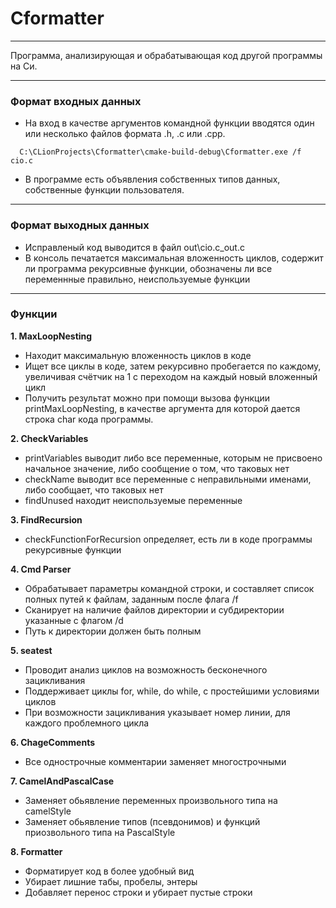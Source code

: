 # Cformatter
___
 Программа, анализирующая и обрабатывающая код другой программы на Си.

---
### Формат входных данных

* На вход в качестве аргументов командной функции вводятся один или несколько файлов формата .h, .c или .cpp.
```
  C:\CLionProjects\Cformatter\cmake-build-debug\Cformatter.exe /f cio.c
```
* В программе есть объявления собственных типов данных, собственные функции пользователя.
---
### Формат выходных данных
* Исправленый код выводится в файл out\cio.c_out.c
* В консоль печатается максимальная вложенность циклов, содержит ли программа рекурсивные функции, обозначены ли все переменнные правильно,
неиспользуемые функции

---
### Функции

**1. MaxLoopNesting**
- Находит максимальную вложенность циклов в коде
- Ищет все циклы в коде, затем рекурсивно пробегается по каждому, увеличивая счётчик на 1 с переходом на каждый новый вложенный цикл
- Получить результат можно при помощи вызова функции printMaxLoopNesting, в качестве аргумента для которой дается строка char кода программы.

**2. CheckVariables**
* printVariables выводит либо все переменные, которым не присвоено начальное значение, либо сообщение о том, что таковых нет
* checkName выводит все переменные с неправильными именами, либо сообщает, что таковых нет
* findUnused находит неиспользуемые переменные

**3. FindRecursion**
* checkFunctionForRecursion определяет, есть ли в коде программы рекурсивные функции

**4. Cmd Parser**
* Обрабатывает параметры командной строки, и составляет список полных путей к файлам, заданным после флага /f
* Сканирует на наличие файлов директории и субдиректории указанные с флагом /d
* Путь к директории должен быть полным

**5. seatest**
* Проводит анализ циклов на возможность бесконечного зацикливания
* Поддерживает циклы for, while, do while, с простейшими условиями циклов
* При возможности зацикливания указывает номер линии, для каждого проблемного цикла

**6. ChageComments**
* Все однострочные комментарии заменяет многострочными 

**7. CamelAndPascalCase**
* Заменяет обьявление переменных произвольного типа на camelStyle
* Заменяет обьявление типов (псевдонимов) и функций приозвольного типа на PascalStyle

**8. Formatter**
* Форматирует код в более удобный вид
* Убирает лишние табы, пробелы, энтеры
* Добавляет перенос строки и убирает пустые строки
  



